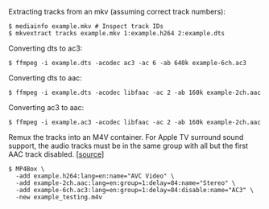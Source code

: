 Extracting tracks from an mkv (assuming correct track numbers):

    $ mediainfo example.mkv # Inspect track IDs
    $ mkvextract tracks example.mkv 1:example.h264 2:example.dts

Converting dts to ac3:

    $ ffmpeg -i example.dts -acodec ac3 -ac 6 -ab 640k example-6ch.ac3

Converting dts to aac:

    $ ffmpeg -i example.dts -acodec libfaac -ac 2 -ab 160k example-2ch.aac

Converting ac3 to aac:

    $ ffmpeg -i example.ac3 -acodec libfaac -ac 2 -ab 160k example-2ch.aac

Remux the tracks into an M4V container. For Apple TV surround sound support,
the audio tracks must be in the same group with all but the first AAC track
disabled. [[source](http://forum.doom9.org/archive/index.php/t-160302.html)]

    $ MP4Box \
      -add example.h264:lang=en:name="AVC Video" \
      -add example-2ch.aac:lang=en:group=1:delay=84:name="Stereo" \
      -add example-6ch.ac3:lang=en:group=1:delay=84:disable:name="AC3" \
      -new example_testing.m4v
